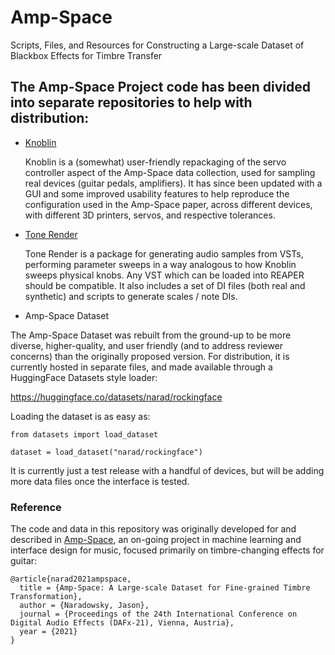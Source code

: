 # Amp-Space
Scripts, Files, and Resources for Constructing a Large-scale Dataset of Blackbox Effects for Timbre Transfer

## The Amp-Space Project code has been divided into separate repositories to help with distribution:
- [Knoblin](https://github.com/narad/knoblin)

  Knoblin is a (somewhat) user-friendly repackaging of the servo controller aspect of the Amp-Space data collection, used for sampling real devices (guitar pedals, amplifiers).  It has since been updated with a GUI and some improved usability features to help reproduce the configuration used in the Amp-Space paper, across different devices, with different 3D printers, servos, and respective tolerances.
  
- [Tone Render](https://github.com/narad/tone-render)

  Tone Render is a package for generating audio samples from VSTs, performing parameter sweeps in a way analogous to how Knoblin sweeps physical knobs.  Any VST which can be loaded into REAPER should be compatible.  It also includes a set of DI files (both real and synthetic) and scripts to generate scales / note DIs.
  
- Amp-Space Dataset

The Amp-Space Dataset was rebuilt from the ground-up to be more diverse, higher-quality, and user friendly (and to address reviewer concerns) than the originally proposed version.  For distribution, it is currently hosted in separate files, and made available through a HuggingFace Datasets style loader:

https://huggingface.co/datasets/narad/rockingface

Loading the dataset is as easy as:

`from datasets import load_dataset`

`dataset = load_dataset("narad/rockingface")`

It is currently just a test release with a handful of devices, but will be adding more data files once the interface is tested. 


### Reference

The code and data in this repository was originally developed for and described in [Amp-Space](https://www.dafx.de/paper-archive/details.php?id=G8gchE7K8Itm8VPTGRtYyA), an on-going project in machine learning and interface design for music, focused primarily on timbre-changing effects for guitar:

```
@article{narad2021ampspace,
  title = {Amp-Space: A Large-scale Dataset for Fine-grained Timbre Transformation},
  author = {Naradowsky, Jason},
  journal = {Proceedings of the 24th International Conference on Digital Audio Effects (DAFx-21), Vienna, Austria},
  year = {2021}
}
```
